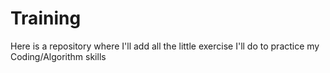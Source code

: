 # Training
Here is a repository where I'll add all the little exercise I'll do to practice my Coding/Algorithm skills
